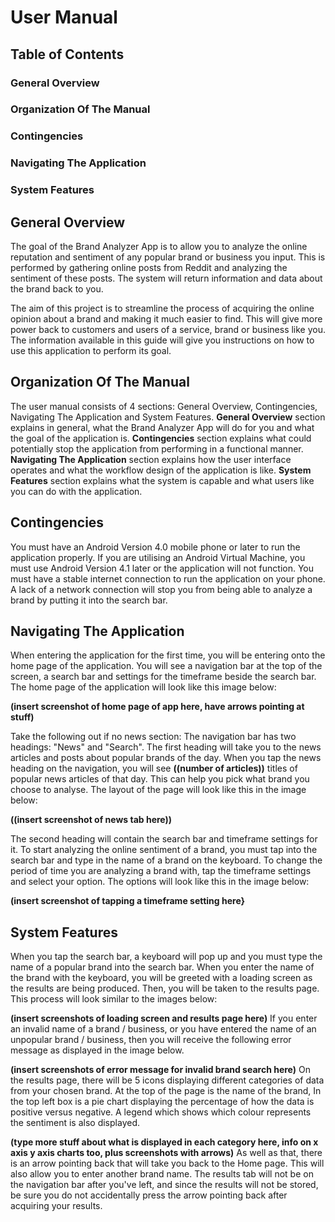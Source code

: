 
# User Manual

## Table of Contents

### General Overview 

### Organization Of The Manual 

### Contingencies 

### Navigating The Application 

### System Features 

## General Overview

The goal of the Brand Analyzer App is to allow you to analyze the online reputation and sentiment of any popular brand or business you input. This is performed by gathering online posts from Reddit and analyzing the sentiment of these posts. The system will return information and data about the brand back to you.

The aim of this project is to streamline the process of acquiring the online opinion about a brand and making it much easier to find. This will give more power back to customers and users of a service, brand or business like you. The information available in this guide will give you instructions on how to use this application to perform its goal.

## Organization Of The Manual
The user manual consists of 4 sections: General Overview, Contingencies, Navigating The Application and System Features.
**General Overview** section explains in general, what the Brand Analyzer App will do for you and what the goal of the application is.
**Contingencies** section explains what could potentially stop the application from performing in a functional manner.
**Navigating The Application** section explains how the user interface operates and what the workflow design of the application is like.
**System Features** section explains what the system is capable and what users like you can do with the application.

## Contingencies
You must have an Android Version 4.0 mobile phone or later to run the application properly. If you are utilising an Android Virtual Machine, you must use Android Version 4.1 later or the application will not function.
You must have a stable internet connection to run the application on your phone. A lack of a network connection will stop you from being able to analyze a brand by putting it into the search bar.
## Navigating The Application
 
When entering the application for the first time, you will be entering onto the home page of the application. You will see a navigation bar at the top of the screen, a search bar and settings for the timeframe beside the search bar. The home page of the application will look like this image below:

**(insert screenshot of home page of app here, have arrows pointing at stuff)**

Take the following out if no news section: The navigation bar has two headings: "News" and "Search". The first heading will take you to the news articles and posts about popular brands of the day. When you tap the news heading on the navigation, you will see **((number of articles))** titles of popular news articles of that day. This can help you pick what brand you choose to analyse. The layout of the page will look like this in the image below:

**((insert screenshot of news tab here))**

The second heading will contain the search bar and timeframe settings for it. To start analyzing the online sentiment of a brand, you must tap into the search bar and type in the name of a brand on the keyboard. To change the period of time you are analyzing a brand with, tap the timeframe settings and select your option. The options will look like this in the image below:

**(insert screenshot of tapping a timeframe setting here}**

## System Features
When you tap the search bar, a keyboard will pop up and you must type the name of a popular brand into the search bar. When you enter the name of the brand with the keyboard, you will be greeted with a loading screen as the results are being produced. Then, you will be taken to the results page. This process will look similar to the images below:

**(insert screenshots of loading screen and results page here)**
If you enter an invalid name of a brand / business, or you have entered the name of an unpopular brand / business, then you will receive the following error message as displayed in the image below.

**(insert screenshots of error message for invalid brand search here)**
On the results page, there will be 5 icons displaying different categories of data from your chosen brand. At the top of the page is the name of the brand, In the top left box is a pie chart displaying the percentage of how the data is positive versus negative. A legend which shows which colour represents the sentiment is also displayed.

**(type more stuff about what is displayed in each category here, info on x axis y axis charts too, plus screenshots with arrows)**
As well as that, there is an arrow pointing back that will take you back to the Home page. This will also allow you to enter another brand name. The results tab will not be on the navigation bar after you've left, and since the results will not be stored, be sure you do not accidentally press the arrow pointing back after acquiring your results.






